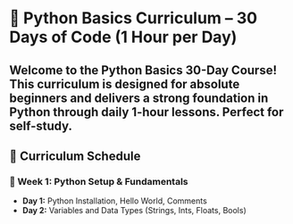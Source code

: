 # 🐍 Python Basics Curriculum – 30 Days of Code (1 Hour per Day)

Welcome to the **Python Basics 30-Day Course**! 
This curriculum is designed for absolute beginners and delivers a strong foundation in Python through daily 1-hour lessons. Perfect for self-study.
---
## 📅 Curriculum Schedule
### 🔹 Week 1: Python Setup & Fundamentals
- **Day 1:** Python Installation, Hello World, Comments
- **Day 2:** Variables and Data Types (Strings, Ints, Floats, Bools)